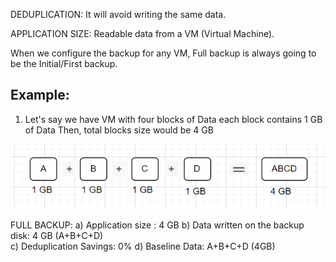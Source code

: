 
DEDUPLICATION: It will avoid writing the same data.

APPLICATION SIZE: Readable data from a VM (Virtual Machine).

When we configure the backup for any VM, Full backup is always going to be the Initial/First backup.

Example:
---------------
1. Let's say we have VM with four blocks of Data each block contains 1 GB of Data
   Then, total blocks size would be 4 GB

![alt text]({D314FFDD-FB74-4DB4-AE8A-313E7EBBD521}.png)

FULL BACKUP:
a) Application size : 4 GB
b) Data written on the backup disk: 4 GB (A+B+C+D)  
c) Deduplication Savings: 0%
d) Baseline Data: A+B+C+D (4GB)
